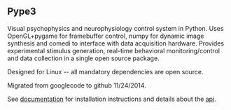 ## Pype3

Visual psychophysics and neurophysiology control system in
Python. Uses OpenGL+pygame for framebuffer control, numpy for
dynamic image synthesis and comedi to interface with data
acquisition hardware. Provides experimental stimulus generation,
real-time behavioral monitoring/control and data collection
in a single open source package.

Designed for Linux -- all mandatory dependencies are open source.

Migrated from googlecode to github 11/24/2014.

See [documentation](https://mazerj.github.io/pype3) for installation
instructions and details about the
[api](https://mazerj.github.io/pyppe3/docs).


